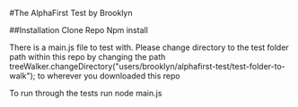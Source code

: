 #The AlphaFirst Test by Brooklyn

##Installation
Clone Repo
Npm install

There is a main.js file to test with. Please change directory to the test folder path within this repo by changing the path 
treeWalker.changeDirectory("users/brooklyn/alphafirst-test/test-folder-to-walk");
to wherever you downloaded this repo

To run through the tests run
node main.js

